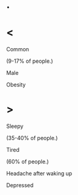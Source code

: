 # .

# <

Common

(9-17% of people.)

Male

Obesity

# >

Sleepy

(35-40% of people.)

Tired

(60% of people.)

Headache after waking up

Depressed
